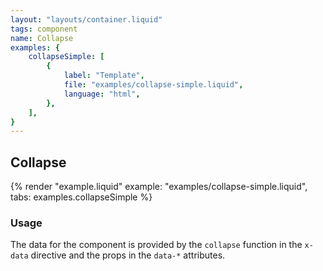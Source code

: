 ```yaml
---
layout: "layouts/container.liquid"
tags: component
name: Collapse
examples: {
    collapseSimple: [
        {
            label: "Template",
            file: "examples/collapse-simple.liquid",
            language: "html",
        },
    ],
}
---
```

## Collapse

{% render "example.liquid" example: "examples/collapse-simple.liquid", tabs: examples.collapseSimple %}

### Usage

The data for the component is provided by the `collapse` function in the `x-data` directive and the props in the `data-*` attributes.
